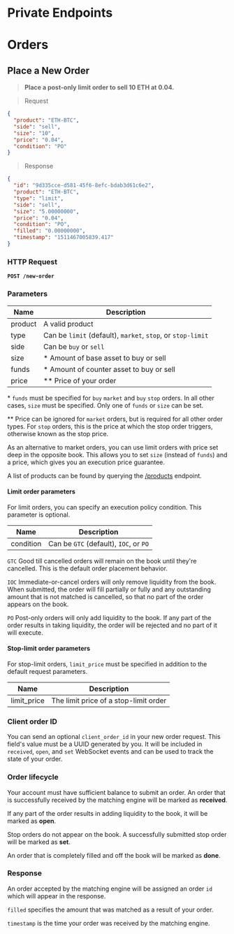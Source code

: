 <h1 id='REST-Private' class='section-subheader'>Private Endpoints</h1>

# Orders

## Place a New Order

> **Place a post-only limit order to sell 10 ETH at 0.04.**

> Request

```json
{
  "product": "ETH-BTC",
  "side": "sell",
  "size": "10",
  "price": "0.04",
  "condition": "PO"
}
```

> Response

```json
{
  "id": "9d335cce-d581-45f6-8efc-bdab3d61c6e2",
  "product": "ETH-BTC",
  "type": "limit",
  "side": "sell",
  "size": "5.00000000",
  "price": "0.04",
  "condition": "PO",
  "filled": "0.00000000",
  "timestamp": "1511467005839.417"
}
```

### HTTP Request

**`POST /new-order`**

### Parameters

Name | Description
---------- | -------
product | A valid product
type | Can be `limit` (default), `market`, `stop`, or `stop-limit`
side | Can be `buy` or `sell`
size | \* Amount of base asset to buy or sell
funds | \* Amount of counter asset to buy or sell
price | \*\* Price of your order

\* `funds` must be specified for `buy` `market` and `buy` `stop` orders. In all other cases, `size` must be specified. Only one of `funds` or `size` can be set.

\*\* Price can be ignored for `market` orders, but is required for all other order types. For `stop` orders, this is the price at which the stop order triggers, otherwise known as the stop price.

As an alternative to market orders, you can use limit orders with price set deep in the opposite book. This allows you to set `size` (instead of `funds`) and a price, which gives you an execution price guarantee.

A list of products can be found by querying the [/products](#products) endpoint.

#### Limit order parameters

For limit orders, you can specify an execution policy condition. This parameter is optional.

Name | Description
---------- | -------
condition | Can be `GTC` (default), `IOC`, or `PO`

`GTC` Good till cancelled orders will remain on the book until they're cancelled. This is the default order placement behavior.

`IOC` Immediate-or-cancel orders will only remove liquidity from the book. When submitted, the order will fill partially or fully and any outstanding amount that is not matched is cancelled, so that no part of the order appears on the book.

`PO` Post-only orders will only add liquidity to the book. If any part of the order results in taking liquidity, the order will be rejected and no part of it will execute.

#### Stop-limit order parameters

For stop-limit orders, `limit_price` must be specified in addition to the default request parameters.

Name | Description
---------- | -------
limit_price | The limit price of a stop-limit order

### Client order ID

You can send an optional `client_order_id` in your new order request. This field's value must be a UUID generated by you. It will be included in `received`, `open`, and `set` WebSocket events and can be used to track the state of your order.

### Order lifecycle

Your account must have sufficient balance to submit an order. An order that is successfully received by the matching engine will be marked as **received**. 

If any part of the order results in adding liquidity to the book, it will be marked as **open**. 

Stop orders do not appear on the book. A successfully submitted stop order will be marked as **set**.

An order that is completely filled and off the book will be marked as **done**.

### Response

An order accepted by the matching engine will be assigned an order `id` which will appear in the response.

`filled` specifies the amount that was matched as a result of your order.

`timestamp` is the time your order was received by the matching engine.
